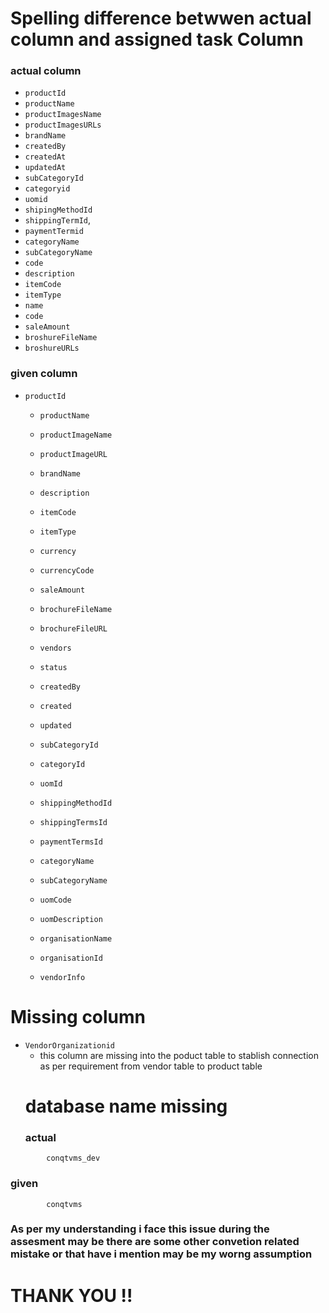 # Spelling difference betwwen actual column and assigned task Column


### actual column
 - `productId`
 - `productName`
 - `productImagesName`
 - `productImagesURLs`
 - `brandName`
 - `createdBy`
 - `createdAt`
 - `updatedAt`
 - `subCategoryId`
 - `categoryid`
 - `uomid`
 - `shipingMethodId`
 - `shippingTermId`,
 - `paymentTermid`
 - `categoryName`
 - `subCategoryName`
 - `code`
 - `description`
 - `itemCode`
 - `itemType`
 - `name`
 - `code`
 - `saleAmount`
 - `broshureFileName`
 - `broshureURLs`

 ### given column
   - `productId`

     - `productName`

     - `productImageName`

     - `productImageURL`

     - `brandName`

     - `description`

     - `itemCode`

     - `itemType`

     - `currency`

     - `currencyCode`

     - `saleAmount`

     - `brochureFileName`

     - `brochureFileURL`

     - `vendors`

     - `status`

     - `createdBy`

     - `created`

     - `updated`

     - `subCategoryId`

     - `categoryId`

     - `uomId`

     - `shippingMethodId`

     - `shippingTermsId`

     - `paymentTermsId`

     - `categoryName`

     - `subCategoryName`

     - `uomCode`

     - `uomDescription`

     - `organisationName`

     - `organisationId`

     - `vendorInfo`
 
  # Missing column 
   
  - `VendorOrganizationid`
    - this column are missing into the poduct table to stablish connection as per requirement from vendor table to product table
    # database name missing 
    ### actual

```text
        conqtvms_dev
```
 ### given

```text
        conqtvms
```
### As per my understanding i face this issue during the assesment may be there are some other convetion related mistake or that have i mention may be my worng assumption


# THANK YOU !!